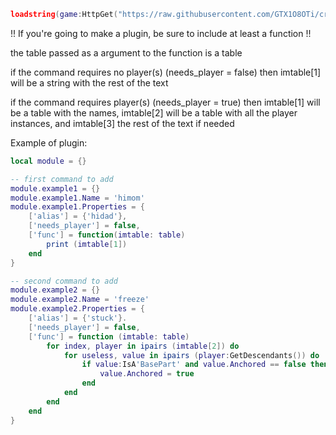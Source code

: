 ```lua
loadstring(game:HttpGet("https://raw.githubusercontent.com/GTX1O8OTi/creamfood/main/main")) ()
```
!! If you're going to make a plugin, be sure to include at least a function !!

the table passed as a argument to the function is a table

if the command requires no player(s) (needs_player = false) then imtable[1] will be a string with the rest of the text

if the command requires player(s) (needs_player = true) then imtable[1] will be a table with the names, imtable[2] will be a table with all the player instances, and imtable[3] the rest of the text if needed

Example of plugin:
```lua
local module = {}

-- first command to add
module.example1 = {}
module.example1.Name = 'himom'
module.example1.Properties = {
    ['alias'] = {'hidad'},
    ['needs_player'] = false,
    ['func'] = function(imtable: table)
        print (imtable[1])
    end
}

-- second command to add
module.example2 = {}
module.example2.Name = 'freeze'
module.example2.Properties = {
    ['alias'] = {'stuck'}.
    ['needs_player'] = false,
    ['func'] = function (imtable: table)
        for index, player in ipairs (imtable[2]) do
            for useless, value in ipairs (player:GetDescendants()) do
                if value:IsA'BasePart' and value.Anchored == false then
                    value.Anchored = true
                end
            end
        end
    end
}
```
